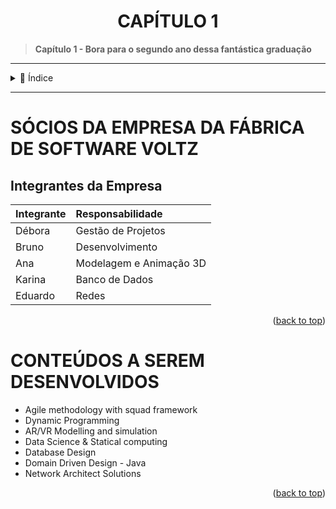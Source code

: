 <div name="readme-top">
    <h1 align=center>CAPÍTULO 1</h1>
</div>

>**Capítulo 1 - Bora para o segundo ano dessa fantástica graduação**

---

<details>
    <summary><span>📌 Índice</span></summary>

- [SÓCIOS DA EMPRESA DA FÁBRICA DE SOFTWARE VOLTZ](#socios-da-empresa-da-fabrica-de-software-voltz)
  - [Integrantes da Empresa](#integrantes-da-empresa)
- [CONTEÚDOS A SEREM DESENVOLVIDOS](#conteudos-a-serem-desenvolvidos)

</details>

---

# SÓCIOS DA EMPRESA DA FÁBRICA DE SOFTWARE VOLTZ

## Integrantes da Empresa

| Integrante | Responsabilidade        |
|:-----------|:------------------------|
| Débora     | Gestão de Projetos      |
| Bruno      | Desenvolvimento         |
| Ana        | Modelagem e Animação 3D |
| Karina     | Banco de Dados          |
| Eduardo    | Redes                   |


<p align="right">(<a href="#readme-top">back to top</a>)</p>

# CONTEÚDOS A SEREM DESENVOLVIDOS

- Agile methodology with squad framework
- Dynamic Programming
- AR/VR Modelling and simulation
- Data Science & Statical computing
- Database Design
- Domain Driven Design - Java
- Network Architect Solutions

<p align="right">(<a href="#readme-top">back to top</a>)</p>